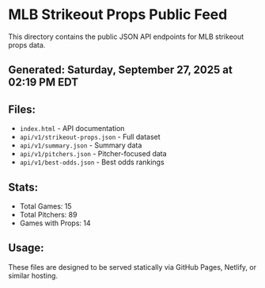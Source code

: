 # MLB Strikeout Props Public Feed

This directory contains the public JSON API endpoints for MLB strikeout props data.

## Generated: Saturday, September 27, 2025 at 02:19 PM EDT

## Files:
- `index.html` - API documentation
- `api/v1/strikeout-props.json` - Full dataset
- `api/v1/summary.json` - Summary data
- `api/v1/pitchers.json` - Pitcher-focused data  
- `api/v1/best-odds.json` - Best odds rankings

## Stats:
- Total Games: 15
- Total Pitchers: 89
- Games with Props: 14

## Usage:
These files are designed to be served statically via GitHub Pages, Netlify, or similar hosting.
